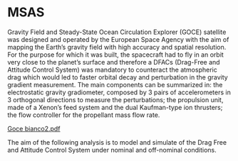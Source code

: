 # MSAS

Gravity Field and Steady-State Ocean Circulation Explorer (GOCE) satellite was designed and operated by the European Space Agency with the aim of mapping the Earth’s gravity field with
high accuracy and spatial resolution.
For the purpose for which it was built, the spacecraft had to fly in an orbit very close to the planet’s surface and therefore a DFACs (Drag-Free and Attitude Control System) was mandatory to counteract the atmospheric drag which would led to faster orbital decay and perturbation in the gravity gradient measurement. 
The main components can be summarized in: the electrostatic gravity gradiometer, composed by 3 pairs of accelerometers in 3 orthogonal directions to measure the perturbations; the propulsion unit, made of a Xenon’s feed system and the dual Kaufman-type ion thrusters; the flow controller for the propellant mass flow rate.

[Goce bianco2.pdf](https://github.com/EnricoBassissi-PoliMi/MSAS/files/6178033/Goce.bianco2.pdf)

The aim of the following analysis is to model and simulate of the Drag Free and Attitude Control System under nominal and off-nominal conditions.
